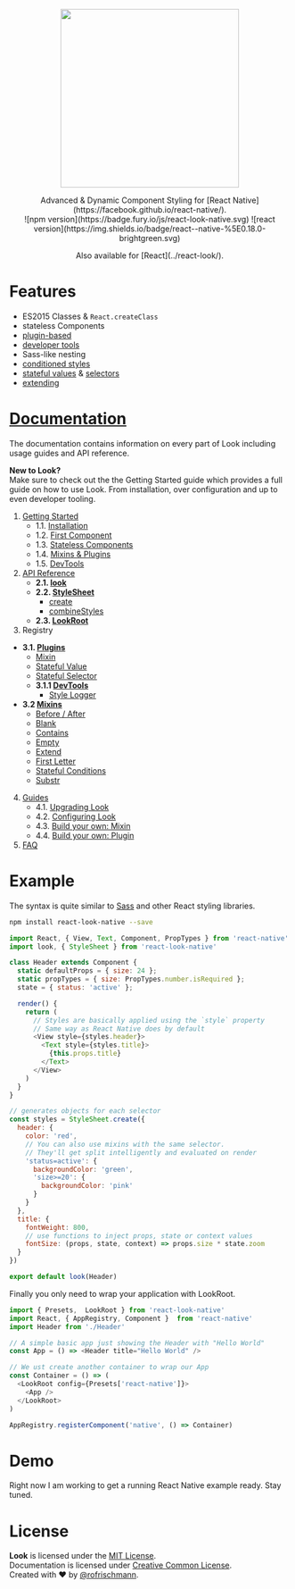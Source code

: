 <p align="center"><img src="https://raw.githubusercontent.com/rofrischmann/react-look/develop/docs/res/logo.png" width=320></p>
<p align="center">
Advanced & Dynamic Component Styling for  [React Native](https://facebook.github.io/react-native/).
<br>
![npm version](https://badge.fury.io/js/react-look-native.svg)
![react version](https://img.shields.io/badge/react--native-%5E0.18.0-brightgreen.svg)
</p>
<p align="center">
Also available for [React](../react-look/).
</p>

# Features
- ES2015 Classes & `React.createClass`
- stateless Components
- [plugin-based](docs/Plugins.md)
- [developer tools](docs/Plugins.md#developertools)
- Sass-like nesting
- [conditioned styles](docs/Mixins.md#stateful-conditions)
- [stateful values](docs/plugins/StatefulValue.md) & [selectors](docs/plugins/StatefulSelector.md)
- [extending](docs/Mixins.md#extend)

# [Documentation](docs/Docs.md)
The documentation contains information on every part of Look including usage guides and API reference.

**New to Look?**<br>
Make sure to check out the the Getting Started guide which provides a full guide on how to use Look. From installation, over configuration and up to even developer tooling.


1. [Getting Started](docs/GettingStarted.md)
	* 1.1. [Installation](docs/GettingStarted.md#1-installation)
	* 1.2. [First Component](docs/GettingStarted.md#2-first-component)
	* 1.3. [Stateless Components](docs/GettingStarted.md#3-stateless-components)
	* 1.4. [Mixins & Plugins](docs/GettingStarted.md#4-mixins--plugins)
	* 1.5. [DevTools](docs/GettingStarted.md#5-devtools)
2. [API Reference](docs/api/)
	* **2.1. [look](docs/api/Look.md)**
	* **2.2. [StyleSheet](docs/api/StyleSheet.md)**
		* [create](docs/api/StyleSheet.md#createstyles)
		* [combineStyles](docs/api/StyleSheet.md#combinestylesstyles)
	* **2.3. [LookRoot](docs/api/LookRoot.md)**
3. Registry
  * **3.1. [Plugins](Plugins.md)**
    * [Mixin](docs/plugins/Mixin.md)
    * [Stateful Value](docs/plugins/StatefulValue.md)
    * [Stateful Selector](docs/plugins/StatefulSelector.md)
    * **3.1.1 [DevTools](docs/Plugins.md#developertools)**
      * [Style Logger](docs/plugins/StyleLogger.md)
  * **3.2 [Mixins](docs/Mixins.md)**
      * [Before / After](docs/Mixins.md#before-after)
      * [Blank](docs/Mixins.md#blank)
      * [Contains](docs/Mixins.md#contains)
      * [Empty](docs/Mixins.md#empty)
      * [Extend](docs/Mixins.md#extend)
      * [First Letter](docs/Mixins.md#first-letter)
      * [Stateful Conditions](docs/Mixins.md#stateful-conditions)
      * [Substr](docs/Mixins.md#substr)
4. [Guides](docs/guides/)
	* 4.1. [Upgrading Look](docs/guides/upgradeLook.md)
	* 4.2. [Configuring Look](docs/guides/configureLook.md)
	* 4.3. [Build your own: Mixin](docs/guides/customMixin.md)
	* 4.4. [Build your own: Plugin](docs/guides/customPlugin.md)
5. [FAQ](docs/FAQ.md)

# Example
The syntax is quite similar to [Sass](http://sass-lang.com) and other React styling libraries.

```sh
npm install react-look-native --save
```
```javascript
import React, { View, Text, Component, PropTypes } from 'react-native'
import look, { StyleSheet } from 'react-look-native'

class Header extends Component {
  static defaultProps = { size: 24 };
  static propTypes = { size: PropTypes.number.isRequired };
  state = { status: 'active' };

  render() {
    return (
      // Styles are basically applied using the `style` property
      // Same way as React Native does by default
      <View style={styles.header}>
        <Text style={styles.title}>
          {this.props.title}
        </Text>
      </View>
    )
  }
}

// generates objects for each selector
const styles = StyleSheet.create({
  header: {
    color: 'red',
    // You can also use mixins with the same selector.
    // They'll get split intelligently and evaluated on render
    'status=active': {             
      backgroundColor: 'green',
      'size>=20': {            
        backgroundColor: 'pink'       
      }
    }
  },
  title: {
    fontWeight: 800,
    // use functions to inject props, state or context values
    fontSize: (props, state, context) => props.size * state.zoom
  }
})

export default look(Header)
```
Finally you only need to wrap your application with LookRoot.
```javascript
import { Presets,  LookRoot } from 'react-look-native'
import React, { AppRegistry, Component }  from 'react-native'
import Header from './Header'

// A simple basic app just showing the Header with "Hello World"
const App = () => <Header title="Hello World" />

// We ust create another container to wrap our App
const Container = () => (
  <LookRoot config={Presets['react-native']}>
    <App />
  </LookRoot>
)

AppRegistry.registerComponent('native', () => Container)
```
# Demo
Right now I am working to get a running React Native example ready. Stay tuned.

# License
**Look** is licensed under the [MIT License](http://opensource.org/licenses/MIT).<br>
Documentation is licensed under [Creative Common License](http://creativecommons.org/licenses/by/4.0/).<br>
Created with ♥ by [@rofrischmann](http://rofrischmann.de).

